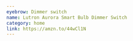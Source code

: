 ```yaml
---
eyebrow: Dimmer switch
name: Lutron Aurora Smart Bulb Dimmer Switch
category: home
link: https://amzn.to/44wCl1N
---
```

